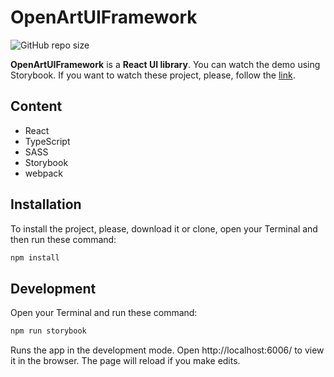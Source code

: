 # OpenArtUIFramework

![GitHub repo size](https://img.shields.io/github/repo-size/Deliora90/OpenArtUIFramework)

**OpenArtUIFramework** is a **React UI library**. You can watch the demo using Storybook. If you want to watch these project, please, follow the [link](https://62d471b402cf7bc1923f98f6-zarcavlrpa.chromatic.com/?path=/story/open-art-general-button--button). 

## Content
* React
* TypeScript
* SASS
* Storybook
* webpack

## Installation
To install the project, please, download it or clone, open your Terminal and then run these command:
```sh
npm install
```

## Development
Open your Terminal and run these command:
```sh
npm run storybook
```
Runs the app in the development mode.
Open http://localhost:6006/ to view it in the browser.
The page will reload if you make edits.

